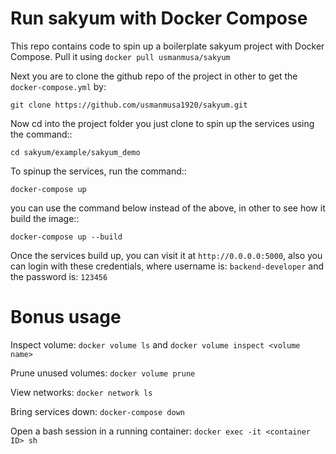 # Run sakyum with Docker Compose

This repo contains code to spin up a boilerplate sakyum project with Docker Compose. Pull it using `docker pull usmanmusa/sakyum`

Next you are to clone the github repo of the project in other to get the `docker-compose.yml` by:

```
git clone https://github.com/usmanmusa1920/sakyum.git
```

Now cd into the project folder you just clone to spin up the services using the command::

```
cd sakyum/example/sakyum_demo
```

To spinup the services, run the command::

```
docker-compose up
```

you can use the command below instead of the above, in other to see how it build the image::

```
docker-compose up --build
```

Once the services build up, you can visit it at `http://0.0.0.0:5000`, also you can login with these credentials, where username is: `backend-developer` and the password is: `123456`

# Bonus usage

Inspect volume:
`docker volume ls`
and
`docker volume inspect <volume name>`

Prune unused volumes:
`docker volume prune`

View networks:
`docker network ls`

Bring services down:
`docker-compose down`

Open a bash session in a running container:
`docker exec -it <container ID> sh`
